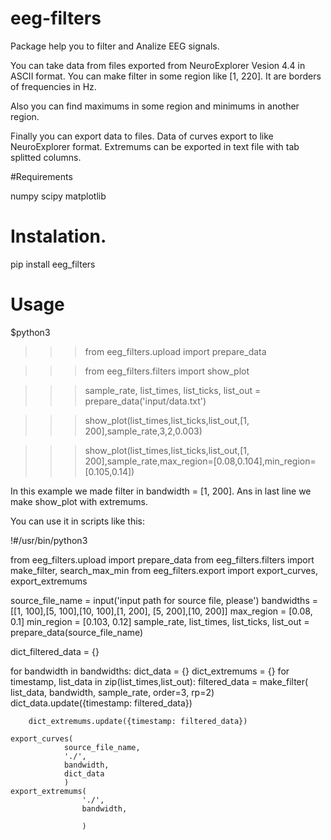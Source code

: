 # eeg-filters

Package help you to filter and Analize EEG signals.

You can take data from files exported from NeuroExplorer Vesion 4.4 in ASCII format.
You can make filter in some region like [1, 220].
It are borders of frequencies in Hz.

Also you can find maximums in some region and minimums in another region.

Finally you can export data to files.
Data of curves export to like NeuroExplorer format.
Extremums can be exported in text file with tab splitted columns.

#Requirements

numpy
scipy
matplotlib



# Instalation.

pip install eeg_filters

# Usage

$python3
>>> from eeg_filters.upload import prepare_data

>>> from eeg_filters.filters import show_plot

>>> sample_rate, list_times, list_ticks, list_out = prepare_data('input/data.txt')

>>> show_plot(list_times,list_ticks,list_out,[1, 200],sample_rate,3,2,0.003)

>>> show_plot(list_times,list_ticks,list_out,[1, 200],sample_rate,max_region=[0.08,0.104],min_region=[0.105,0.14])

In this example we made filter in bandwidth = [1, 200].
Ans in last line we make show_plot with extremums.

You can use it in scripts like this:

!#/usr/bin/python3

from eeg_filters.upload import prepare_data
from eeg_filters.filters import make_filter, search_max_min
from eeg_filters.export import export_curves, export_extremums

source_file_name = input('input path for source file, please')
bandwidths = [[1, 100],[5, 100],[10, 100],[1, 200], [5, 200],[10, 200]]
max_region = [0.08, 0.1]
min_region = [0.103, 0.12]
sample_rate, list_times, list_ticks, list_out = prepare_data(source_file_name)

dict_filtered_data = {}

for bandwidth in bandwidths:
    dict_data = {}
    dict_extremums = {}
    for timestamp, list_data in zip(list_times,list_out):
        filtered_data = make_filter(
                                   list_data, 
                                   bandwidth, 
                                   sample_rate,
                                   order=3,
                                   rp=2)
        dict_data.update({timestamp: filtered_data})
        
        dict_extremums.update({timestamp: filtered_data})
    
    export_curves(
                source_file_name,
                './',
                bandwidth,
                dict_data
                )
    export_extremums(
                    './',
                    bandwidth,
                    
                    )

